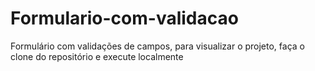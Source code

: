 # Formulario-com-validacao

Formulário com validações de campos, para visualizar o projeto, faça o clone do repositório e execute localmente
